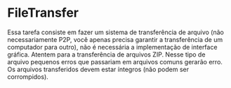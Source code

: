# FileTransfer

Essa tarefa consiste em fazer um sistema de transferência de arquivo (não necessariamente P2P, você apenas precisa garantir a transferência de um computador para outro), não é necessária a implementação de interface gráfica. Atentem para a transferência de arquivos ZIP. Nesse tipo de arquivo pequenos erros que passariam em arquivos comuns gerarão erro. Os arquivos transferidos devem estar íntegros (não podem ser corrompidos).
